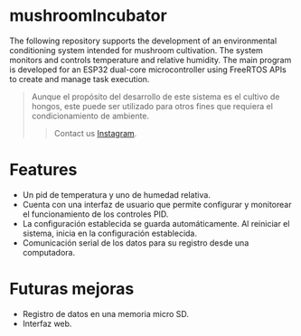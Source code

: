 # mushroomIncubator
The following repository supports the development of an environmental conditioning system intended for mushroom cultivation. The system monitors and controls temperature and relative humidity. The main program is developed for an ESP32 dual-core microcontroller using FreeRTOS APIs to create and manage task execution.

> Aunque el propósito del desarrollo de este sistema es el cultivo de hongos, este puede ser utilizado para otros fines que requiera el condicionamiento de ambiente. 
>> Contact us [Instagram](https://www.instagram.com/aonde_la_byte/).

# Features
 * Un pid de temperatura y uno de humedad relativa.
 * Cuenta con una interfaz de usuario que permite configurar y monitorear el funcionamiento de los controles PID.
 * La configuración establecida se guarda automáticamente. Al reiniciar el sistema, inicia en la configuración establecida.
 * Comunicación serial de los datos para su registro desde una computadora.

# Futuras mejoras
 * Registro de datos en una memoria micro SD.
 * Interfaz web.